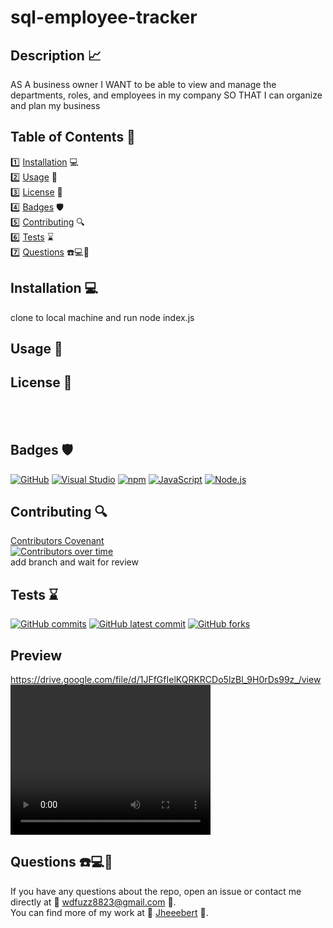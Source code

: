 # sql-employee-tracker
  ## Description 📈
 AS A business owner
I WANT to be able to view and manage the departments, roles, and employees in my company
SO THAT I can organize and plan my business
  ## Table of Contents 📓
  1️⃣ [Installation](#installation) 💻 <br>
  2️⃣ [Usage](#usage) 📎 <br>
  3️⃣ [License](#license) 📂 <br>
  4️⃣ [Badges](#badges) 🛡️ <br>
  5️⃣ [Contributing](#contributing) 🔍 <br>
  6️⃣ [Tests](#tests) ⌛ <br>
  7️⃣ [Questions](#questions) ☎️💻📱 <br>
  ## Installation 💻
  clone to local machine and run node index.js
  ## Usage 📎
  ## License 📂
   <br> 
   <br> 

  ## Badges 🛡️
  [![GitHub](https://img.shields.io/badge/--181717?logo=github&logoColor=ffffff)](https://github.com/)
  [![Visual Studio](https://badgen.net/badge/icon/visualstudio?icon=visualstudio&label)](https://visualstudio.microsoft.com)
  [![npm](https://badgen.net/badge/icon/npm?icon=npm&label)](https://npmjs.com/)
  [![JavaScript](https://badgen.net/badge/icon/javascript?icon=javascript&label)](https://www.javascript.com/)
  [![Node.js](https://badgen.net/badge/icon/nodejs?icon=nodejs&label)](https://nodejs.org/) <br>
  ## Contributing 🔍
  [Contributors Covenant](https://www.contributor-covenant.org/) <br>
  [![Contributors over time](https://contributor-graph-api.apiseven.com/contributors-svg?chart=contributorOverTime&repo=Jheeebert/sql-employee-tracker)](https://www.apiseven.com/en/contributor-graph?chart=contributorOverTime&repo=Jheeebert/sql-employee-tracker)
  <br>
  add branch and wait for review
  
  ## Tests ⌛
  [![GitHub commits](https://badgen.net/github/commits/Jheeebert/sql-employee-tracker)](https://GitHub.com/Jheeebert/sql-employee-tracker/commit/)
  [![GitHub latest commit](https://badgen.net/github/last-commit/Jheeebert/sql-employee-tracker)](https://GitHub.com/Jheeebert/sql-employee-tracker/commit/)
  [![GitHub forks](https://img.shields.io/github/forks/Jheeebert/sql-employee-tracker.svg?style=social&label=Fork&maxAge=2592000)](https://GitHub.com/Jheeebert/sql-employee-tracker/network/)
  <br>

  ## Preview

https://drive.google.com/file/d/1JFfGfIelKQRKRCDo5lzBl_9H0rDs99z_/view <br>
<video src="./assets/images/employee_tracker_video.webm" width="320" height="240" controls></video>
  ## Questions ☎️💻📱
  If you have any questions about the repo, open an issue or contact me directly at 📧 wdfuzz8823@gmail.com 📧. <br>
  You can find more of my work at 🔖 [Jheeebert](https://github.com/Jheeebert/) 🔖. 
  